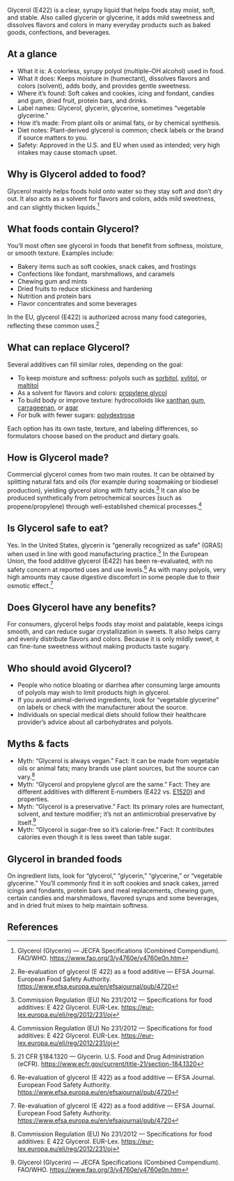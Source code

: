 Glycerol (E422) is a clear, syrupy liquid that helps foods stay moist, soft, and stable. Also called glycerin or glycerine, it adds mild sweetness and dissolves flavors and colors in many everyday products such as baked goods, confections, and beverages.
<!--more-->

## At a glance
- What it is: A colorless, syrupy polyol (multiple–OH alcohol) used in food.
- What it does: Keeps moisture in (humectant), dissolves flavors and colors (solvent), adds body, and provides gentle sweetness.
- Where it’s found: Soft cakes and cookies, icing and fondant, candies and gum, dried fruit, protein bars, and drinks.
- Label names: Glycerol, glycerin, glycerine, sometimes “vegetable glycerine.”
- How it’s made: From plant oils or animal fats, or by chemical synthesis.
- Diet notes: Plant-derived glycerol is common; check labels or the brand if source matters to you.
- Safety: Approved in the U.S. and EU when used as intended; very high intakes may cause stomach upset.

## Why is Glycerol added to food?
Glycerol mainly helps foods hold onto water so they stay soft and don’t dry out. It also acts as a solvent for flavors and colors, adds mild sweetness, and can slightly thicken liquids.[^1]

## What foods contain Glycerol?
You’ll most often see glycerol in foods that benefit from softness, moisture, or smooth texture. Examples include:
- Bakery items such as soft cookies, snack cakes, and frostings
- Confections like fondant, marshmallows, and caramels
- Chewing gum and mints
- Dried fruits to reduce stickiness and hardening
- Nutrition and protein bars
- Flavor concentrates and some beverages

In the EU, glycerol (E422) is authorized across many food categories, reflecting these common uses.[^2]

## What can replace Glycerol?
Several additives can fill similar roles, depending on the goal:
- To keep moisture and softness: polyols such as [sorbitol](/e420-sorbitol), [xylitol](/e967-xylitol), or [maltitol](/e965-maltitol)
- As a solvent for flavors and colors: [propylene glycol](/e1520-propylene-glycol)
- To build body or improve texture: hydrocolloids like [xanthan gum](/e415-xanthan-gum), [carrageenan](/e407-carrageenan), or [agar](/e406-agar)
- For bulk with fewer sugars: [polydextrose](/e1200-polydextrose)

Each option has its own taste, texture, and labeling differences, so formulators choose based on the product and dietary goals.

## How is Glycerol made?
Commercial glycerol comes from two main routes. It can be obtained by splitting natural fats and oils (for example during soapmaking or biodiesel production), yielding glycerol along with fatty acids.[^3] It can also be produced synthetically from petrochemical sources (such as propene/propylene) through well-established chemical processes.[^3]

## Is Glycerol safe to eat?
Yes. In the United States, glycerin is “generally recognized as safe” (GRAS) when used in line with good manufacturing practice.[^4] In the European Union, the food additive glycerol (E422) has been re-evaluated, with no safety concern at reported uses and use levels.[^2] As with many polyols, very high amounts may cause digestive discomfort in some people due to their osmotic effect.[^2]

## Does Glycerol have any benefits?
For consumers, glycerol helps foods stay moist and palatable, keeps icings smooth, and can reduce sugar crystallization in sweets. It also helps carry and evenly distribute flavors and colors. Because it is only mildly sweet, it can fine-tune sweetness without making products taste sugary.

## Who should avoid Glycerol?
- People who notice bloating or diarrhea after consuming large amounts of polyols may wish to limit products high in glycerol.
- If you avoid animal-derived ingredients, look for “vegetable glycerine” on labels or check with the manufacturer about the source.
- Individuals on special medical diets should follow their healthcare provider’s advice about all carbohydrates and polyols.

## Myths & facts
- Myth: “Glycerol is always vegan.” Fact: It can be made from vegetable oils or animal fats; many brands use plant sources, but the source can vary.[^3]
- Myth: “Glycerol and propylene glycol are the same.” Fact: They are different additives with different E‑numbers (E422 vs. [E1520](/e1520-propylene-glycol)) and properties.
- Myth: “Glycerol is a preservative.” Fact: Its primary roles are humectant, solvent, and texture modifier; it’s not an antimicrobial preservative by itself.[^1]
- Myth: “Glycerol is sugar-free so it’s calorie-free.” Fact: It contributes calories even though it is less sweet than table sugar.

## Glycerol in branded foods
On ingredient lists, look for “glycerol,” “glycerin,” “glycerine,” or “vegetable glycerine.” You’ll commonly find it in soft cookies and snack cakes, jarred icings and fondants, protein bars and meal replacements, chewing gum, certain candies and marshmallows, flavored syrups and some beverages, and in dried fruit mixes to help maintain softness.

## References
[^1]: Glycerol (Glycerin) — JECFA Specifications (Combined Compendium). FAO/WHO. https://www.fao.org/3/y4760e/y4760e0n.htm
[^2]: Re-evaluation of glycerol (E 422) as a food additive — EFSA Journal. European Food Safety Authority. https://www.efsa.europa.eu/en/efsajournal/pub/4720
[^3]: Commission Regulation (EU) No 231/2012 — Specifications for food additives: E 422 Glycerol. EUR-Lex. https://eur-lex.europa.eu/eli/reg/2012/231/oj
[^4]: 21 CFR §184.1320 — Glycerin. U.S. Food and Drug Administration (eCFR). https://www.ecfr.gov/current/title-21/section-184.1320
